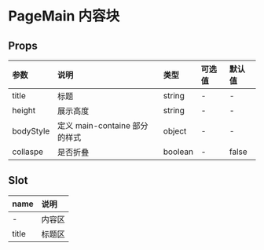 # PageMain 内容块

## Props

| 参数     | 说明                                 | 类型    | 可选值 | 默认值 |
| :------- | :----------------------------------- | :------ | :----- | :----- |
| title    | 标题                                 | string  | -      | -      |
| height   | 展示高度                              | string  | -      | -      |
| bodyStyle   | 定义 main-containe 部分的样式       | object  | -      | -      |
| collaspe | 是否折叠                             | boolean | -      | false  |

## Slot

| name  | 说明   |
| :---- | :----- |
| -     | 内容区 |
| title | 标题区 |